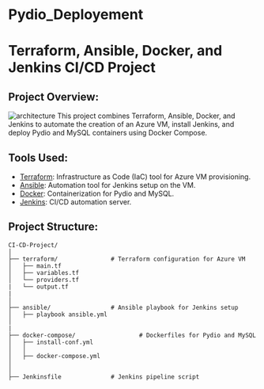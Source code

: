 # Pydio_Deployement
# Terraform, Ansible, Docker, and Jenkins CI/CD Project

## Project Overview:


![architecture](https://github.com/amalennajar/Pydio_Deployement/assets/121998001/d9ec4ec6-c8e5-4ba0-8769-447df3690459)
This project combines Terraform, Ansible, Docker, and Jenkins to automate the creation of an Azure VM, install Jenkins, and deploy Pydio and MySQL containers using Docker Compose.

## Tools Used:

- [Terraform](https://www.terraform.io): Infrastructure as Code (IaC) tool for Azure VM provisioning.
- [Ansible](https://www.ansible.com): Automation tool for Jenkins setup on the VM.
- [Docker](https://www.docker.com): Containerization for Pydio and MySQL.
- [Jenkins](https://www.jenkins.io): CI/CD automation server.

## Project Structure:

```plaintext
CI-CD-Project/
│
├── terraform/               # Terraform configuration for Azure VM
│   ├── main.tf
│   ├── variables.tf
│   └── providers.tf
|   └── output.tf
|       
│
├── ansible/                 # Ansible playbook for Jenkins setup
│   ├── playbook ansible.yml
│   
|
├── docker-compose/                  # Dockerfiles for Pydio and MySQL
│   ├── install-conf.yml
│   │
│   ├── docker-compose.yml
│
│
├── Jenkinsfile              # Jenkins pipeline script

```
